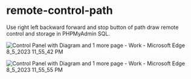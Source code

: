 # remote-control-path
Use right left backward forward and stop button of path draw remote control and storage in PHPMyAdmin SQL.



![Control Panel with Diagram and 1 more page - Work - Microsoft​ Edge 8_5_2023 11_55_42 PM](https://github.com/SafiyaAli84/remote-control-path/assets/140127999/7412abd1-41b0-4998-8735-6fcbd167f03a)

![Control Panel with Diagram and 1 more page - Work - Microsoft​ Edge 8_5_2023 11_55_55 PM](https://github.com/SafiyaAli84/remote-control-path/assets/140127999/ffe6da4d-d422-45fd-9c3b-cf705cfdb8f6)
